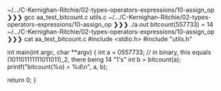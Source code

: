 
~/.../C-Kernighan-Ritchie/02-types-operators-expressions/10-assign_op ❯❯❯ gcc aa_test_bitcount.c utils.c
~/.../C-Kernighan-Ritchie/02-types-operators-expressions/10-assign_op ❯❯❯ ./a.out
bitcount(557733) = 14
~/.../C-Kernighan-Ritchie/02-types-operators-expressions/10-assign_op ❯❯❯ cat aa_test_bitcount.c
#include <stdio.h>
#include "utils.h"

int main(int argc, char **argv) {
  int a = 0557733; // in binary, this equals (101101111111011011)_2, there being 14 "1's"
  int b = bitcount(a);
  printf("bitcount(%o) = %d\n", a, b);

  return 0;
}
